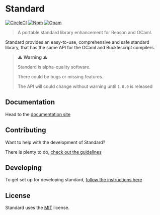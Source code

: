 # Standard

[![CircleCI](https://circleci.com/gh/Dean177/reason-standard.svg?style=shield)](https://circleci.com/gh/Dean177/reason-standard)
[![Npm](https://badge.fury.io/js/reason-standard.svg)](https://www.npmjs.com/package/reason-standard)
[![Opam](https://img.shields.io/badge/opam_package-0.1.0--alpha.1-brightgreen)](https://opam.ocaml.org/packages/reason-standard)

> A portable standard library enhancement for Reason and OCaml.

Standard provides an easy-to-use, comprehensive and safe standard library, that has the same API for the OCaml and Bucklescript compilers.

> ⚠️ **Warning** ⚠️
>
> Standard is alpha-quality software. 
>
> There could be bugs or missing features.
>
> The API will could change without warning until `1.0.0` is released

## Documentation

Head to the [documentation site](https://reason-standard.netlify.com)

## Contributing

Want to help with the development of Standard?

There is plenty to do, [check out the guidelines](./docs/contributing.md)

## Developing

To get set up for developing standard, [follow the instructions here](./docs/developing.md)

## License

Standard uses the [MIT](./LICENSE) license.
